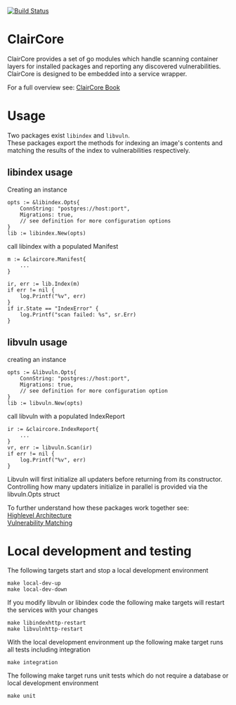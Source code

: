 [![Build Status](https://cloud.drone.io/api/badges/quay/claircore/status.svg)](https://cloud.drone.io/quay/claircore)  
# ClairCore

ClairCore provides a set of go modules which handle scanning container layers for installed packages and reporting any discovered vulnerabilities.  
ClairCore is designed to be embedded into a service wrapper.  

For a full overview see: [ClairCore Book](https://quay.github.io/claircore)  

# Usage

Two packages exist `libindex` and `libvuln`.  
These packages export the methods for indexing an image's contents and matching the results of the index to vulnerabilities respectively.   

## libindex usage

Creating an instance  
```
opts := &libindex.Opts{
    ConnString: "postgres://host:port",
    Migrations: true,
    // see definition for more configuration options
}
lib := libindex.New(opts)
``` 
call libindex with a populated Manifest  
```
m := &claircore.Manifest{
    ...
}

ir, err := lib.Index(m)
if err != nil {
    log.Printf("%v", err)
}
if ir.State == "IndexError" {
    log.Printf("scan failed: %s", sr.Err)
}
```

## libvuln usage

creating an instance  
```
opts := &libvuln.Opts{
    ConnString: "postgres://host:port",
    Migrations: true,
    // see definition for more configuration option
}
lib := libvuln.New(opts)
```
call libvuln with a populated IndexReport  
```
ir := &claircore.IndexReport{
    ...
}
vr, err := libvuln.Scan(ir)
if err != nil {
    log.Printf("%v", err)
}
```

Libvuln will first initialize all updaters before returning from its constructor.  
Controlling how many updaters initialize in parallel is provided via the libvuln.Opts struct  

To further understand how these packages work together see:  
[Highlevel Architecture](./docs/highlevel_architecture.md)  
[Vulnerability Matching](./docs/vulnerability_matching.md)  

# Local development and testing

The following targets start and stop a local development environment  
```
make local-dev-up
make local-dev-down
```

If you modify libvuln or libindex code the following make targets will restart the services with your changes  
```
make libindexhttp-restart
make libvulnhttp-restart
```

With the local development environment up the following make target runs all tests including integration  
```
make integration
```

The following make target runs unit tests which do not require a database or local development environment  
```
make unit
```
